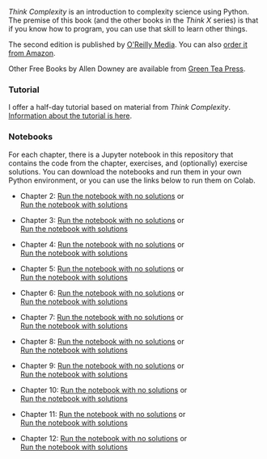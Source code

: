 _Think Complexity_ is an introduction to complexity science
using Python.  The premise of this book (and the other books in the _Think X_ series) is that if
you know how to program, you can use that skill to learn other things.  

The second edition is published by [O'Reilly Media](https://www.oreilly.com/library/view/think-complexity-2nd/9781492040194/).
You can also [order it from Amazon](https://amzn.to/3wPN0SJ).

Other Free Books by Allen Downey are available from [Green Tea Press](http://greenteapress.com/wp/).

### Tutorial

I offer a half-day tutorial based on material from _Think Complexity_.
[Information about the tutorial is here](https://allendowney.github.io/ComplexityScience/).



### Notebooks

For each chapter, there is a Jupyter notebook in this repository that contains the code from the chapter, exercises, and (optionally) exercise solutions. You can download the notebooks and run them in your own Python environment, or you can use the links below to run them on Colab.

* Chapter 2: [Run the notebook with no solutions](https://colab.research.google.com/github/AllenDowney/ThinkComplexity2/blob/master/notebooks/chap02.ipynb) or  
[Run the notebook with solutions](https://colab.research.google.com/github/AllenDowney/ThinkComplexity2/blob/master/soln/chap02.ipynb)

* Chapter 3: [Run the notebook with no solutions](https://colab.research.google.com/github/AllenDowney/ThinkComplexity2/blob/master/notebooks/chap03.ipynb) or  
[Run the notebook with solutions](https://colab.research.google.com/github/AllenDowney/ThinkComplexity2/blob/master/soln/chap03.ipynb)

* Chapter 4: [Run the notebook with no solutions](https://colab.research.google.com/github/AllenDowney/ThinkComplexity2/blob/master/notebooks/chap04.ipynb) or  
[Run the notebook with solutions](https://colab.research.google.com/github/AllenDowney/ThinkComplexity2/blob/master/soln/chap04.ipynb)

* Chapter 5: [Run the notebook with no solutions](https://colab.research.google.com/github/AllenDowney/ThinkComplexity2/blob/master/notebooks/chap05.ipynb) or  
[Run the notebook with solutions](https://colab.research.google.com/github/AllenDowney/ThinkComplexity2/blob/master/soln/chap05.ipynb)

* Chapter 6: [Run the notebook with no solutions](https://colab.research.google.com/github/AllenDowney/ThinkComplexity2/blob/master/notebooks/chap06.ipynb) or  
[Run the notebook with solutions](https://colab.research.google.com/github/AllenDowney/ThinkComplexity2/blob/master/soln/chap06.ipynb)

* Chapter 7: [Run the notebook with no solutions](https://colab.research.google.com/github/AllenDowney/ThinkComplexity2/blob/master/notebooks/chap07.ipynb) or  
[Run the notebook with solutions](https://colab.research.google.com/github/AllenDowney/ThinkComplexity2/blob/master/soln/chap07.ipynb)

* Chapter 8: [Run the notebook with no solutions](https://colab.research.google.com/github/AllenDowney/ThinkComplexity2/blob/master/notebooks/chap08.ipynb) or  
[Run the notebook with solutions](https://colab.research.google.com/github/AllenDowney/ThinkComplexity2/blob/master/soln/chap08.ipynb)

* Chapter 9: [Run the notebook with no solutions](https://colab.research.google.com/github/AllenDowney/ThinkComplexity2/blob/master/notebooks/chap09.ipynb) or  
[Run the notebook with solutions](https://colab.research.google.com/github/AllenDowney/ThinkComplexity2/blob/master/soln/chap09.ipynb)

* Chapter 10: [Run the notebook with no solutions](https://colab.research.google.com/github/AllenDowney/ThinkComplexity2/blob/master/notebooks/chap10.ipynb) or  
[Run the notebook with solutions](https://colab.research.google.com/github/AllenDowney/ThinkComplexity2/blob/master/soln/chap10.ipynb)

* Chapter 11: [Run the notebook with no solutions](https://colab.research.google.com/github/AllenDowney/ThinkComplexity2/blob/master/notebooks/chap11.ipynb) or  
[Run the notebook with solutions](https://colab.research.google.com/github/AllenDowney/ThinkComplexity2/blob/master/soln/chap11.ipynb)

* Chapter 12: [Run the notebook with no solutions](https://colab.research.google.com/github/AllenDowney/ThinkComplexity2/blob/master/notebooks/chap12.ipynb) or  
[Run the notebook with solutions](https://colab.research.google.com/github/AllenDowney/ThinkComplexity2/blob/master/soln/chap12.ipynb)
